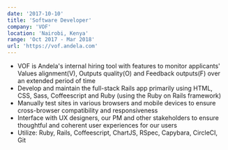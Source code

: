```yaml
---
date: '2017-10-10'
title: 'Software Developer'
company: 'VOF'
location: 'Nairobi, Kenya'
range: 'Oct 2017 - Mar 2018'
url: 'https://vof.andela.com'
---
```


- VOF is Andela's internal hiring tool with features to monitor
  applicants' Values alignment(V), Outputs quality(O) and Feedback outputs(F)
over an extended period of time
- Develop and maintain the full-stack Rails app primarily using HTML, CSS, Sass,
  Coffeescript and Ruby (using the Ruby on Rails framework)
- Manually test sites in various browsers and mobile devices to ensure
  cross-browser compatibility and responsiveness
- Interface with UX designers, our PM and other stakeholders to ensure
  thoughtful and coherent user experiences for our users
- Utilize: Ruby, Rails, Coffeescript, ChartJS, RSpec, Capybara, CircleCI, Git
